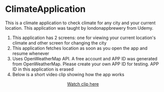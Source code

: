 # ClimateApplication
This is a climate application to check climate for any city and your current location. 
This application was taught by londonappbrewery from Udemy. 

1) This application has 2 screens: one for viewing your current location's climate and other screen for changing the city
2) This application fetches location as soon as you open the app and resume whenever
3) Uses OpenWeatherMap API. A free account and APP ID was generated from OpenWeatherMap. Please create your own APP ID for testing. APP ID in this application is erased
4) Below is a short video clip showing how the app works

<div align="center">
  <a href="https://player.vimeo.com/video/273384391">Watch clip here</a>
</div>
